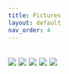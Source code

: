 ```yaml
---
title: Pictures
layout: default
nav_order: 4
---
```

![][pic1]
![][pic2]
![][pic3]
![][pic4]
![][pic5]
----

[Terraform]: https://github.com/pennyberry/Public/tree/main/terraform
[Configuring Your Local Machine]: https://github.com/pennyberry/Public/tree/main/local_machine_config_scripts
[Azure CLI Scripts]: https://github.com/pennyberry/Public/tree/main/azure_cli
[pennyberry1@gmail.com]: pennyberry1@gmail.com
[Instagram]: https://www.instagram.com/tallkidssuck/
[Github]: https://github.com/pennyberry

[pic1]: ../../../43860032.jpg
[pic2]: ../../../000196760013.jpg
[pic3]: ../../../IMG_20210301_115129.jpg
[pic4]: ../../../523582010028.jpg
[pic5]: ../../../PXL_20230303_101915947.MV.jpg